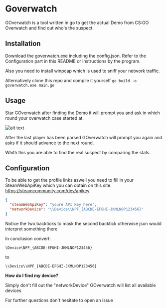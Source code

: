 # Goverwatch
GOverwatch is a tool written in go to get the actual Demo from CS:GO Overwatch and find out who's the suspect.

## Installation
Download the goverwatch.exe including the config.json.
Refer to the Configuration part in this README or instructions by the program.

Also you need to install winpcap which is used to sniff your network traffic.

Alternatively clone this repo and compile it yourself
```go build -o goverwatch.exe main.go```

## Usage
Star GOverwatch after finding the Demo it will prompt you and ask in which round your overwatch case started at.

![alt text](https://i.imgur.com/lbsgVlp.png "GOverwatch Demo 01")

After the last player has been parsed GOverwatch will prompt you again and asks if it should advance to the next round.

Whith this you are able to find the real suspect by comparing the stats.

## Configuration
To be able to get the profile links aswell you need to fill in your SteamWebApiKey which you can obtain on this site.
https://steamcommunity.com/dev/apikey
```json
{
  "steamWebApiKey": "youre API Key here",
  "networkDevice": "\\Device\\NPF_{ABCDE-EFGHI-JKMLNOP123456}"
}
```
Notice the two backticks to mask the second backtick otherwise json would interpret something there

In conclusion convert:

```\Device\NPF_{ABCDE-EFGHI-JKMLNOP123456}```

to

```\\Device\\NPF_{ABCDE-EFGHI-JKMLNOP123456}```

**How do I find my device?**

Simply don't fill out the "networkDevice" GOverwatch will list all available devices

For further questions don't hesitate to open an issue
